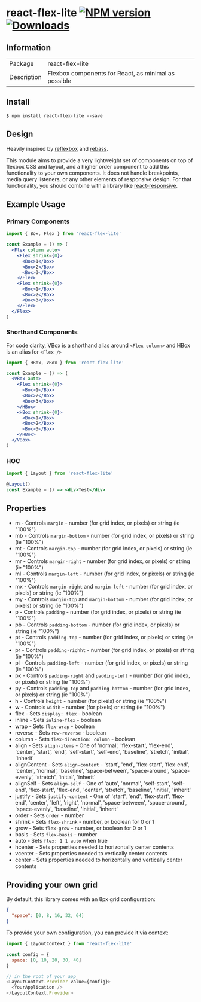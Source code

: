 # react-flex-lite [![NPM version][npm-image]][npm-url] [![Downloads][downloads-image]][npm-url]

## Information

<table>
<tr>
<td>Package</td><td>react-flex-lite</td>
</tr>
<tr>
<td>Description</td>
<td>Flexbox components for React, as minimal as possible</td>
</tr>
</table>

## Install

```console
$ npm install react-flex-lite --save
```

## Design

Heavily inspired by [reflexbox](https://github.com/jxnblk/reflexbox) and [rebass](https://github.com/rebassjs/rebass).

This module aims to provide a very lightweight set of components on top of flexbox CSS and layout, and a higher order component to add this functionality to your own components. It does not handle breakpoints, media query listeners, or any other elements of responsive design. For that functionality, you should combine with a library like [react-responsive](https://github.com/contra/react-responsive).

## Example Usage

### Primary Components

```jsx
import { Box, Flex } from 'react-flex-lite'

const Example = () => (
  <Flex column auto>
    <Flex shrink={0}>
      <Box>1</Box>
      <Box>2</Box>
      <Box>3</Box>
    </Flex>
    <Flex shrink={0}>
      <Box>1</Box>
      <Box>2</Box>
      <Box>3</Box>
    </Flex>
  </Flex>
)
```

### Shorthand Components

For code clarity, VBox is a shorthand alias around `<Flex column>` and HBox is an alias for `<Flex />`

```jsx
import { HBox, VBox } from 'react-flex-lite'

const Example = () => (
  <VBox auto>
    <Flex shrink={0}>
      <Box>1</Box>
      <Box>2</Box>
      <Box>3</Box>
    </HBox>
    <HBox shrink={0}>
      <Box>1</Box>
      <Box>2</Box>
      <Box>3</Box>
    </HBox>
  </VBox>
)
```

### HOC

```jsx
import { Layout } from 'react-flex-lite'

@Layout()
const Example = () => <div>Test</div>
```

## Properties

- m - Controls `margin` - number (for grid index, or pixels) or string (ie "100%")
- mb - Controls `margin-bottom` - number (for grid index, or pixels) or string (ie "100%")
- mt - Controls `margin-top` - number (for grid index, or pixels) or string (ie "100%")
- mr - Controls `margin-right` - number (for grid index, or pixels) or string (ie "100%")
- ml - Controls `margin-left` - number (for grid index, or pixels) or string (ie "100%")
- mx - Controls `margin-right` and `margin-left` - number (for grid index, or pixels) or string (ie "100%")
- my - Controls `margin-top` and `margin-bottom` - number (for grid index, or pixels) or string (ie "100%")
- p - Controls `padding` - number (for grid index, or pixels) or string (ie "100%")
- pb - Controls `padding-bottom` - number (for grid index, or pixels) or string (ie "100%")
- pt - Controls `padding-top` - number (for grid index, or pixels) or string (ie "100%")
- pr - Controls `padding-righht` - number (for grid index, or pixels) or string (ie "100%")
- pl - Controls `padding-left` - number (for grid index, or pixels) or string (ie "100%")
- px - Controls `padding-right` and `padding-left` - number (for grid index, or pixels) or string (ie "100%")
- py - Controls `padding-top` and `padding-bottom` - number (for grid index, or pixels) or string (ie "100%")
- h - Controls `height` - number (for pixels) or string (ie "100%")
- w - Controls `width` - number (for pixels) or string (ie "100%")
- flex - Sets `display: flex` - boolean
- inline - Sets `inline-flex` - boolean
- wrap - Sets `flex-wrap` - boolean
- reverse - Sets `row-reverse` - boolean
- column - Sets `flex-direction: column` - boolean
- align - Sets `align-items` - One of 'normal', 'flex-start', 'flex-end', 'center', 'start', 'end', 'self-start', 'self-end', 'baseline', 'stretch', 'initial', 'inherit'
- alignContent - Sets `align-content` - 'start', 'end', 'flex-start', 'flex-end', 'center', 'normal', 'baseline', 'space-between', 'space-around', 'space-evenly', 'stretch', 'initial', 'inherit'
- alignSelf - Sets `align-self` - One of 'auto', 'normal', 'self-start', 'self-end', 'flex-start', 'flex-end', 'center', 'stretch', 'baseline', 'initial', 'inherit'
- justify - Sets `justify-content` - One of 'start', 'end', 'flex-start', 'flex-end', 'center', 'left', 'right', 'normal', 'space-between', 'space-around', 'space-evenly', 'baseline', 'initial', 'inherit'
- order - Sets `order` - number
- shrink - Sets `flex-shrink` - number, or boolean for 0 or 1
- grow - Sets `flex-grow` - number, or boolean for 0 or 1
- basis - Sets `flex-basis` - number
- auto - Sets `flex: 1 1 auto` when true
- hcenter - Sets properties needed to horizontally center contents
- vcenter - Sets properties needed to vertically center contents
- center - Sets properties needed to horizontally and vertically center contents

## Providing your own grid

By default, this library comes with an 8px grid configuration:

```json
{
  "space": [0, 8, 16, 32, 64]
}
```

To provide your own configuration, you can provide it via context:

```js
import { LayoutContext } from 'react-flex-lite'

const config = {
  space: [0, 10, 20, 30, 40]
}

// in the root of your app
<LayoutContext.Provider value={config}>
  <YourApplication />
</LayoutContext.Provider>
```

[downloads-image]: https://img.shields.io/npm/dm/react-flex-lite.svg
[npm-url]: https://npmjs.org/package/react-flex-lite
[npm-image]: https://img.shields.io/npm/v/react-flex-lite.svg
